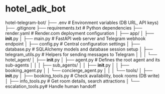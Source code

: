 # hotel_adk_bot
hotel-telegram-bot/
├── .env                  # Environment variables (DB URL, API keys)
├── .gitignore
├── requirements.txt      # Python dependencies
├── render.yaml           # Render.com deployment configuration
│
├── app/
│   ├── __init__.py
│   ├── main.py             # FastAPI web server and Telegram webhook endpoint
│   ├── config.py           # Central configuration settings
│   ├── database.py         # SQLAlchemy models and database session setup
│   ├── telegram_utils.py   # Helpers for sending messages to Telegram
│   │
│   └── hotel_agent/
│       ├── __init__.py
│       ├── agent.py          # Defines the root agent and its sub-agents
│       │
│       ├── sub_agents/
│       │   ├── __init__.py
│       │   ├── booking_agent.py
│       │   └── concierge_agent.py
│       │
│       └── tools/
│           ├── __init__.py
│           ├── booking_tools.py   # Check availability, book rooms (DB write)
│           ├── info_tools.py      # Get room details, search attractions
│           └── escalation_tools.py# Handle human handoff